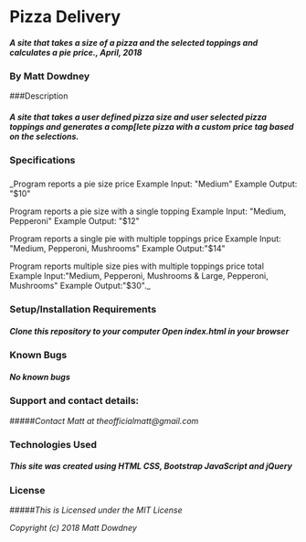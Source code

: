 # Pizza Delivery
#### _A site that takes a size of a pizza and the selected toppings and calculates a pie price., April, 2018_

### By Matt Dowdney

###Description
##### _A site that takes a user defined pizza size and user selected pizza toppings and generates a comp[lete pizza with a custom price tag based on the selections._

### Specifications
#####
_Program reports a pie size price
Example Input: "Medium"
Example Output: "$10"

Program reports a pie size with a single topping
Example Input: "Medium, Pepperoni"
Example Output: "$12"

Program reports a single pie with multiple toppings price
Example Input: "Medium, Pepperoni, Mushrooms"
Example Output:"$14"

Program reports multiple size pies with multiple toppings price total
Example Input:"Medium, Pepperoni, Mushrooms & Large, Pepperoni, Mushrooms"
Example Output:"$30"._

### Setup/Installation Requirements
##### _Clone this repository to your computer Open index.html in your browser_

### Known Bugs
##### _No known bugs_

### Support and contact details:
#####_Contact Matt at theofficialmatt@gmail.com_

### Technologies Used
##### _This site was created using HTML CSS, Bootstrap JavaScript and jQuery_

### License
#####_This is Licensed under the MIT License_

_Copyright (c) 2018 Matt Dowdney_
